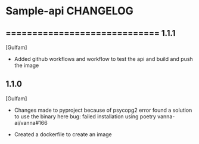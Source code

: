 # Sample-api CHANGELOG
=============================
1.1.1
------
[Gulfam]
- Added github workflows and workflow to test the api and build and push the image

1.1.0
------
[Gulfam]
- Changes made to pyproject because of psycopg2 error found a solution to use the binary here bug: failed installation using poetry vanna-ai/vanna#166

- Created a dockerfile to create an image